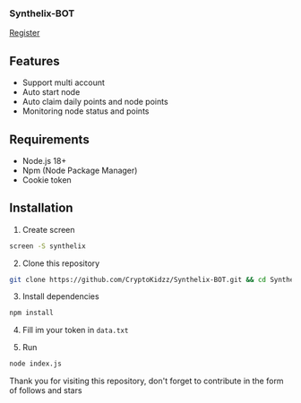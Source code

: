 ### Synthelix-BOT

[Register](https://dashboard.synthelix.io/r/31BEkzFH)

## Features
- Support multi account
- Auto start node
- Auto claim daily points and node points
- Monitoring node status and points

## Requirements
- Node.js 18+
- Npm (Node Package Manager)
- Cookie token

## Installation
1. Create screen
```bash
screen -S synthelix
```
2. Clone this repository
```bash
git clone https://github.com/CryptoKidzz/Synthelix-BOT.git && cd Synthelix-BOT
```
3. Install dependencies
```bash
npm install
```
4. Fill im your token in `data.txt`

5. Run 
```bash
node index.js
```

Thank you for visiting this repository, don't forget to contribute in the form of follows and stars
